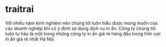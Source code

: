 # traitrai
Với nhiều năm kinh nghiệm nên chúng tôi luôn hiểu được mong muốn của các doanh nghiệp khi có ý định sử dụng dịch vụ in ấn. Công ty chúng tôi luôn tự hào là một trong những công ty in ấn giá rẻ hàng đầu trong lĩnh vực in ấn giá rẻ nhất Hà Nội. 
